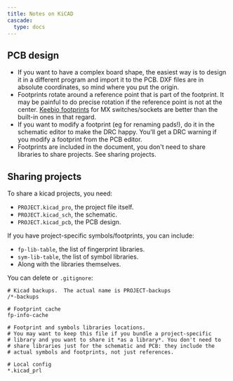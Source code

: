 ```yaml
---
title: Notes on KiCAD
cascade:
  type: docs
---
```


## PCB design

 - If you want to have a complex board shape, the easiest way is to
   design it in a different program and import it to the PCB.  DXF files
   are in absolute coordinates, so mind where you put the origin.
 - Footprints rotate around a reference point that is part of the
   footprint.  It may be painful to do precise rotation if the reference
   point is not at the center.  [Keebio
   footprints](https://github.com/keebio/Keebio-Parts.pretty) for MX
   switches/sockets are better than the built-in ones in that regard.
 - If you want to modify a footprint (eg for renaming pads!), do it in
   the schematic editor to make the DRC happy.  You'll get a DRC
   warning if you modify a footprint from the PCB editor.
 - Footprints are included in the document, you don't need to share
   libraries to share projects.  See sharing projects.

## Sharing projects

To share a kicad projects, you need:

 - `PROJECT.kicad_pro`, the project file itself.
 - `PROJECT.kicad_sch`, the schematic.
 - `PROJECT.kicad_pcb`, the PCB design.

If you have project-specific symbols/footprints, you can include:

 - `fp-lib-table`, the list of fingerprint libraries.
 - `sym-lib-table`, the list of symbol libraries.
 - Along with the libraries themselves.


You can delete or `.gitignore`:
```
# Kicad backups.  The actual name is PROJECT-backups
/*-backups

# Footprint cache
fp-info-cache

# Footprint and symbols libraries locations.
# You may want to keep this file if you bundle a project-specific
# library and you want to share it *as a library*. You don't need to
# share libraries just for the schematic and PCB: they include the
# actual symbols and footprints, not just references.

# Local config
*.kicad_prl

```
